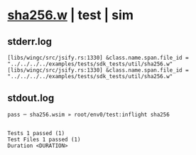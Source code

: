 # [sha256.w](../../../../../../examples/tests/sdk_tests/util/sha256.w) | test | sim

## stderr.log
```log
[libs/wingc/src/jsify.rs:1330] &class.name.span.file_id = "../../../../examples/tests/sdk_tests/util/sha256.w"
[libs/wingc/src/jsify.rs:1330] &class.name.span.file_id = "../../../../examples/tests/sdk_tests/util/sha256.w"
```

## stdout.log
```log
pass ─ sha256.wsim » root/env0/test:inflight sha256
 
 
Tests 1 passed (1)
Test Files 1 passed (1)
Duration <DURATION>
```

